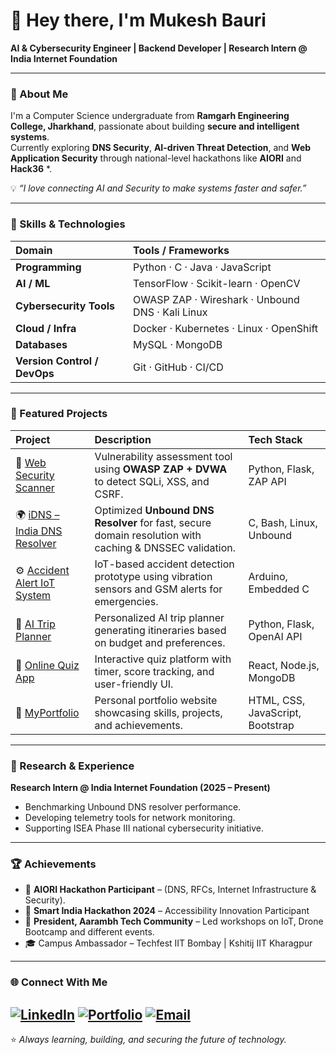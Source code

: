 # 👋 Hey there, I'm Mukesh Bauri  

**AI & Cybersecurity Engineer | Backend Developer | Research Intern @ India Internet Foundation**

---

### 🧭 About Me
I'm a Computer Science undergraduate from **Ramgarh Engineering College, Jharkhand**, passionate about building **secure and intelligent systems**.  
Currently exploring **DNS Security**, **AI-driven Threat Detection**, and **Web Application Security** through national-level hackathons like **AIORI** and **Hack36** *.  

💡 *“I love connecting AI and Security to make systems faster and safer.”*

---

### 🧠 Skills & Technologies

| Domain | Tools / Frameworks |
|:--|:--|
| **Programming** | Python · C · Java · JavaScript |
| **AI / ML** | TensorFlow · Scikit-learn · OpenCV |
| **Cybersecurity Tools** | OWASP ZAP · Wireshark · Unbound DNS · Kali Linux |
| **Cloud / Infra** | Docker · Kubernetes · Linux · OpenShift |
| **Databases** | MySQL · MongoDB |
| **Version Control / DevOps** | Git · GitHub · CI/CD |

---

### 🚀 Featured Projects

| Project | Description | Tech Stack |
|:--|:--|:--|
| 🔐 [Web Security Scanner](https://github.com/Jigisha-Diksha/Web-Security-Scanner) | Vulnerability assessment tool using **OWASP ZAP + DVWA** to detect SQLi, XSS, and CSRF. | Python, Flask, ZAP API |
| 🌍 [iDNS – India DNS Resolver](https://github.com/Mukesh-219/iDNS) | Optimized **Unbound DNS Resolver** for fast, secure domain resolution with caching & DNSSEC validation. | C, Bash, Linux, Unbound |
| ⚙️ [Accident Alert IoT System](https://github.com/Jigisha-Diksha/Accident-Alert-IoT-System) | IoT-based accident detection prototype using vibration sensors and GSM alerts for emergencies. | Arduino, Embedded C |
| 🧳 [AI Trip Planner](https://github.com/Mukesh-219/AI-Trip-Planner) | Personalized AI trip planner generating itineraries based on budget and preferences. | Python, Flask, OpenAI API |
| 🧠 [Online Quiz App](https://github.com/Mukesh-219/Online-Quiz-App) | Interactive quiz platform with timer, score tracking, and user-friendly UI. | React, Node.js, MongoDB |
| 💼 [MyPortfolio](https://github.com/Mukesh-219/MyPortfolio) | Personal portfolio website showcasing skills, projects, and achievements. | HTML, CSS, JavaScript, Bootstrap |

---

### 🧪 Research & Experience

**Research Intern @ India Internet Foundation (2025 – Present)**  
- Benchmarking Unbound DNS resolver performance.  
- Developing telemetry tools for network monitoring.  
- Supporting ISEA Phase III national cybersecurity initiative.  

---

### 🏆 Achievements
- 🥇 **AIORI Hackathon Participant** – (DNS, RFCs, Internet Infrastructure & Security).  
- 🧩 **Smart India Hackathon 2024** – Accessibility Innovation Participant  
- 🧠 **President, Aarambh Tech Community** –  Led workshops on IoT, Drone Bootcamp and different events.  
- 🎓 Campus Ambassador – Techfest IIT Bombay | Kshitij IIT Kharagpur  

---

### 🌐 Connect With Me

[![LinkedIn](https://img.shields.io/badge/LinkedIn-Profile-blue?style=flat&logo=linkedin)](YOUR_LINKEDIN_URL)
[![Portfolio](https://img.shields.io/badge/Personal-Portfolio-red?style=flat&logo=dribbble)](YOUR_PORTFOLIO_OR_BLOG_URL)
[![Email](https://img.shields.io/badge/Email-mukeshkbauri%40email.com-blue?style=flat&logo=gmail)](mailto:mukeshkbauri419@email.com)
---

⭐ *Always learning, building, and securing the future of technology.*
